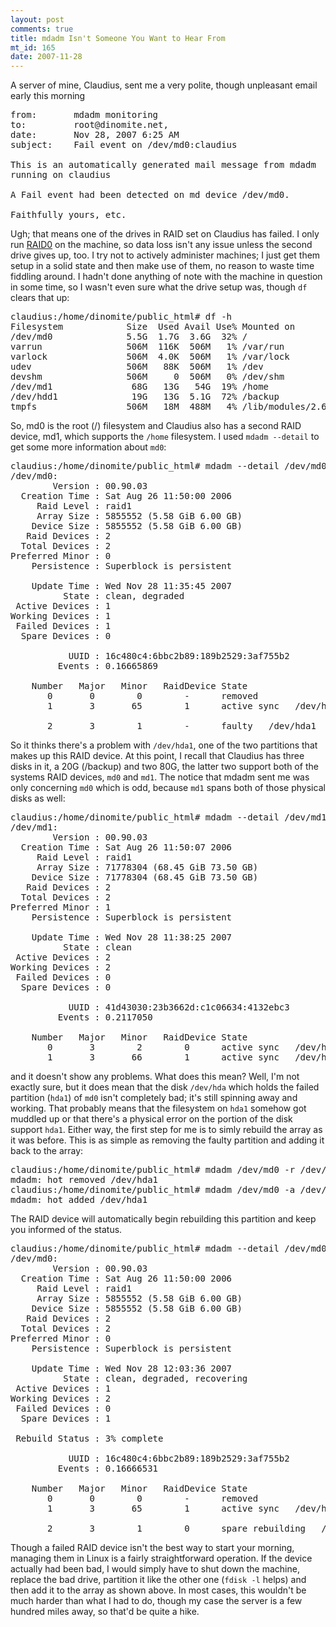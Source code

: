 ```yaml
--- 
layout: post
comments: true
title: mdadm Isn't Someone You Want to Hear From
mt_id: 165
date: 2007-11-28
---
```

A server of mine, Claudius, sent me a very polite, though unpleasant email early this morning
<pre>
from:		mdadm monitoring <root@dinomite.net>
to:			root@dinomite.net,
date:		Nov 28, 2007 6:25 AM
subject:	Fail event on /dev/md0:claudius

This is an automatically generated mail message from mdadm
running on claudius

A Fail event had been detected on md device /dev/md0.

Faithfully yours, etc.
</pre>

Ugh; that means one of the drives in RAID set on Claudius has failed.  I only run [RAID0](http://en.wikipedia.org/wiki/RAID#Standard_levels) on the machine, so data loss isn't any issue unless the second drive gives up, too.  I try not to actively administer machines; I just get them setup in a solid state and then make use of them, no reason to waste time fiddling around.  I hadn't done anything of note with the machine in question in some time, so I wasn't even sure what the drive setup was, though `df` clears that up:

<pre>
claudius:/home/dinomite/public_html# df -h
Filesystem            Size  Used Avail Use% Mounted on
/dev/md0              5.5G  1.7G  3.6G  32% /
varrun                506M  116K  506M   1% /var/run
varlock               506M  4.0K  506M   1% /var/lock
udev                  506M   88K  506M   1% /dev
devshm                506M     0  506M   0% /dev/shm
/dev/md1               68G   13G   54G  19% /home
/dev/hdd1              19G   13G  5.1G  72% /backup
tmpfs                 506M   18M  488M   4% /lib/modules/2.6.15-29-k7/volatile
</pre>

So, md0 is the root (/) filesystem and Claudius also has a second RAID device, md1, which supports the `/home` filesystem.  I used `mdadm --detail` to get some more information about `md0`:

<pre>
claudius:/home/dinomite/public_html# mdadm --detail /dev/md0
/dev/md0:
        Version : 00.90.03
  Creation Time : Sat Aug 26 11:50:00 2006
     Raid Level : raid1
     Array Size : 5855552 (5.58 GiB 6.00 GB)
    Device Size : 5855552 (5.58 GiB 6.00 GB)
   Raid Devices : 2
  Total Devices : 2
Preferred Minor : 0
    Persistence : Superblock is persistent

    Update Time : Wed Nov 28 11:35:45 2007
          State : clean, degraded
 Active Devices : 1
Working Devices : 1
 Failed Devices : 1
  Spare Devices : 0

           UUID : 16c480c4:6bbc2b89:189b2529:3af755b2
         Events : 0.16665869

    Number   Major   Minor   RaidDevice State
       0       0        0        -      removed
       1       3       65        1      active sync   /dev/hdb1

       2       3        1        -      faulty   /dev/hda1
</pre>

So it thinks there's a problem with `/dev/hda1`, one of the two partitions that makes up this RAID device.  At this point, I recall that Claudius has three disks in it, a 20G (/backup) and two 80G, the latter two support both of the systems RAID devices, `md0` and `md1`.  The notice that mdadm sent me was only concerning `md0` which is odd, because `md1` spans both of those physical disks as well:

<pre>
claudius:/home/dinomite/public_html# mdadm --detail /dev/md1
/dev/md1:
        Version : 00.90.03
  Creation Time : Sat Aug 26 11:50:07 2006
     Raid Level : raid1
     Array Size : 71778304 (68.45 GiB 73.50 GB)
    Device Size : 71778304 (68.45 GiB 73.50 GB)
   Raid Devices : 2
  Total Devices : 2
Preferred Minor : 1
    Persistence : Superblock is persistent

    Update Time : Wed Nov 28 11:38:25 2007
          State : clean
 Active Devices : 2
Working Devices : 2
 Failed Devices : 0
  Spare Devices : 0

           UUID : 41d43030:23b3662d:c1c06634:4132ebc3
         Events : 0.2117050

    Number   Major   Minor   RaidDevice State
       0       3        2        0      active sync   /dev/hda2
       1       3       66        1      active sync   /dev/hdb2
</pre>

and it doesn't show any problems.  What does this mean?  Well, I'm not exactly sure, but it does mean that the disk `/dev/hda` which holds the failed partition (`hda1`) of `md0` isn't completely bad; it's still spinning away and working.  That probably means that the filesystem on `hda1` somehow got muddled up or that there's a physical error on the portion of the disk support `hda1`.  Either way, the first step for me is to simly rebuild the array as it was before.  This is as simple as removing the faulty partition and adding it back to the array:

<pre>
claudius:/home/dinomite/public_html# mdadm /dev/md0 -r /dev/hda1
mdadm: hot removed /dev/hda1
claudius:/home/dinomite/public_html# mdadm /dev/md0 -a /dev/hda1
mdadm: hot added /dev/hda1
</pre>

The RAID device will automatically begin rebuilding this partition and keep you informed of the status.

<pre>
claudius:/home/dinomite/public_html# mdadm --detail /dev/md0
/dev/md0:
        Version : 00.90.03
  Creation Time : Sat Aug 26 11:50:00 2006
     Raid Level : raid1
     Array Size : 5855552 (5.58 GiB 6.00 GB)
    Device Size : 5855552 (5.58 GiB 6.00 GB)
   Raid Devices : 2
  Total Devices : 2
Preferred Minor : 0
    Persistence : Superblock is persistent

    Update Time : Wed Nov 28 12:03:36 2007
          State : clean, degraded, recovering
 Active Devices : 1
Working Devices : 2
 Failed Devices : 0
  Spare Devices : 1

 Rebuild Status : 3% complete

           UUID : 16c480c4:6bbc2b89:189b2529:3af755b2
         Events : 0.16666531

    Number   Major   Minor   RaidDevice State
       0       0        0        -      removed
       1       3       65        1      active sync   /dev/hdb1

       2       3        1        0      spare rebuilding   /dev/hda1
</pre>

Though a failed RAID device isn't the best way to start your morning, managing them in Linux is a fairly straightforward operation.  If the device actually had been bad, I would simply have to shut down the machine, replace the bad drive, partition it like the other one (`fdisk -l` helps) and then add it to the array as shown above.  In most cases, this wouldn't be much harder than what I had to do, though my case the server is a few hundred miles away, so that'd be quite a hike.
